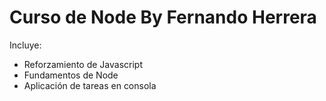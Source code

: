 # Curso de Node By Fernando Herrera

Incluye:
- Reforzamiento de Javascript
- Fundamentos de Node
- Aplicación de tareas en consola 